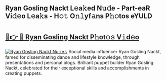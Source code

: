 ## Ryan Gosling Nackt L𝚎a𝚔ed N𝚞𝚍e - Part-eaR Vi𝚍𝚎o L𝚎a𝚔s - H𝚘𝚝 O𝚗𝚕yf𝚊ns P𝚑𝚘tos eYULD

# <h2><a href="http://kf2438f.oniu.top/?m=Ryan+Gosling+Nackt">🔗👉 🔴 Ryan Gosling Nackt P𝚑ot𝚘𝚜 V𝚒d𝚎o</a></h2>

[![Ryan Gosling Nackt Nu𝚍e𝚜](https://i.imgur.com/0qMVB7G.gif)](http://kf2438f.oniu.top/?m=Ryan+Gosling+Nackt)
Social media influencer Ryan Gosling Nackt, famed for disseminating dance and lifestyle knowledge, through presentations and personal blogs. Brilliant puppet builder Ryan Gosling Nackt, celebrated for their exceptional skills and accomplishments in creating puppets.  
